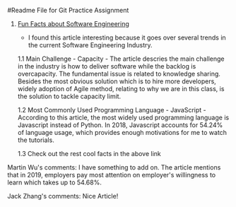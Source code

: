 #Readme File for Git Practice Assignment
1. [Fun Facts about Software Engineering](https://apiumhub.com/tech-blog-barcelona/interesting-facts-software-development/)
	- I found this article interesting because it goes over several trends in the current Software Engineering Industry.
    
    1.1 Main Challenge - Capacity
    	- The article descries the main challenge in the industry is how to deliver software while the backlog is overcapacity. The fundamental issue is related to knowledge sharing. Besides the most obvious solution which is to hire more developers, widely adoption of Agile method, relating to why we are in this class, is the solution to tackle capacity limit. 
    
    1.2 Most Commonly Used Programming Language - JavaScript
    	- According to this article, the most widely used programming language is Javascript instead of Python. In 2018, Javascript accounts for 54.24% of language usage, which provides enough motivations for me to watch the tutorials.
    
    1.3 Check out the rest cool facts in the above link

Martin Wu's comments: I have something to add on. The article mentions that in 2019, employers pay most attention on employer's willingness to learn which takes up to 54.68%.

Jack Zhang's comments: Nice Article!